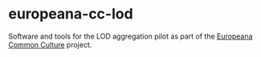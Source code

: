 # europeana-cc-lod
Software and tools for the LOD aggregation pilot as part of the [Europeana Common Culture](https://pro.europeana.eu/project/europeana-common-culture) project. 
